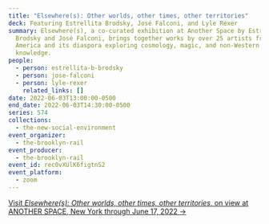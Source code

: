 ```yaml
---
title: "Elsewhere(s): Other worlds, other times, other territories"
deck: Featuring Estrellita Brodsky, José Falconi, and Lyle Rexer
summary: Elsewhere(s), a co-curated exhibition at Another Space by Estrellita
  Brodsky and José Falconi, brings together works by over 25 artists from Latin
  America and its diaspora exploring cosmology, magic, and non-Western forms of
  knowledge.
people:
  - person: estrellita-b-brodsky
  - person: jose-falconi
  - person: lyle-rexer
    related_links: []
date: 2022-06-03T13:00:00-0500
end_date: 2022-06-03T14:30:00-0500
series: 574
collections:
  - the-new-social-environment
event_organizer:
  - the-brooklyn-rail
event_producer:
  - the-brooklyn-rail
event_id: rec0vXUlK6figtnS2
event_platform:
  - zoom
---
```

[Visit *Elsewhere(s): Other worlds, other times, other territories*, on view at ANOTHER SPACE, New York through June 17, 2022 →](https://www.anotherspace.org/elsewheres)